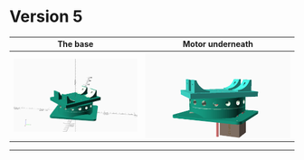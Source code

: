 # Version 5

| The base                      | Motor underneath                         |
|:-----------------------------:|:----------------------------------------:|
| ![V5, basis](./full.view.png) | ![V5, basis](./full.view.with.motor.png) |

---

